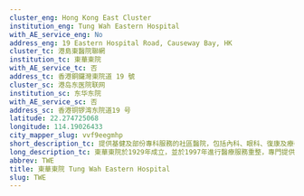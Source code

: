 ```yaml
---
cluster_eng: Hong Kong East Cluster
institution_eng: Tung Wah Eastern Hospital
with_AE_service_eng: No
address_eng: 19 Eastern Hospital Road, Causeway Bay, HK
cluster_tc: 港島東醫院聯網
institution_tc: 東華東院
with_AE_service_tc: 否
address_tc: 香港銅鑼灣東院道 19 號
cluster_sc: 港岛东医院联网
institution_sc: 东华东院
with_AE_service_sc: 否
address_sc: 香港铜锣湾东院道19 号
latitude: 22.274725068
longitude: 114.19026433
city_mapper_slug: vvf9eegmhp
short_description_tc: 提供基健及部份專科服務的社區醫院，包括內科、眼科、復康及療養服務。
long_description_tc: 東華東院於1929年成立，並於1997年進行醫療服務重整，專門提供社區為本的全科、專科和日間醫療服務。此外，醫院亦與社區伙伴緊密合作，舉辦共同護理計劃、健康講座和各類外展活動，加強市民的健康意識。
abbrev: TWE
title: 東華東院 Tung Wah Eastern Hospital
slug: TWE
---
```

